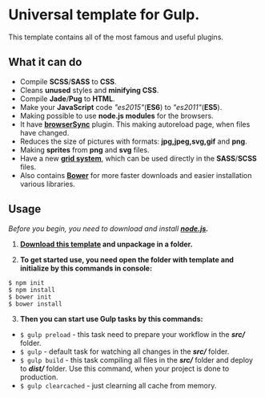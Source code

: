 # Universal template for Gulp.
This template contains all of the most famous and useful plugins. 

## What it can do
* Compile **SCSS**/**SASS** to **CSS**.
* Cleans **unused** styles and **minifying CSS**.
* Compile **Jade**/**Pug** to **HTML**.
* Make your **JavaScript** code *"es2015"*(**ES6**) to *"es2011"*(**ES5**).
* Making possible to use **node.js modules** for the browsers.
* It have **[browserSync](https://browsersync.io/)** plugin. This making autoreload page, when files have changed.
* Reduces the size of pictures with formats: **jpg,jpeg,svg,gif** and **png**.
* Making **sprites** from **png** and **svg** files.
* Have a new **[grid system](https://www.npmjs.com/package/smart-grid)**, which can be used directly in the **SASS**/**SCSS** files.
* Also contains **[Bower](https://bower.io/)** for more faster downloads and easier installation various libraries.

## Usage
*Before you begin, you need to download and install* ***[node.js](https://nodejs.org/).***

1. **[Download this template]() and unpackage in a folder.**

2. **To get started use, you need open the folder with template and initialize by this commands in console:**
 ```
 $ npm init
 $ npm install
 $ bower init
 $ bower install
 ```
3. **Then you can start use Gulp tasks by this commands:**
 * `$ gulp preload` - this task need to prepare your workflow in the ***src/*** folder.
 * `$ gulp` - default task for watching all changes in the ***src/*** folder. 
 * `$ gulp build` - this task compiling all files in the ***src/*** folder and deploy to ***dist/*** folder. Use this command, when your project is done to production.
 * `$ gulp clearcached` - just clearning all cache from memory.
